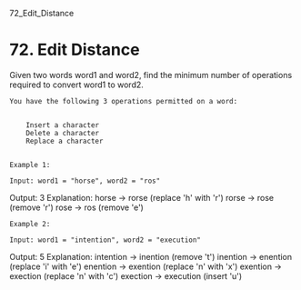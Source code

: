 72_Edit_Distance
# 72. Edit Distance

Given two words word1 and word2, find the minimum number of operations
        required to convert word1 to word2.

    You have the following 3 operations permitted on a word:

    
        Insert a character
        Delete a character
        Replace a character
    

    Example 1:

    Input: word1 = "horse", word2 = "ros"
Output: 3
Explanation:
horse -> rorse (replace 'h' with 'r')
rorse -> rose (remove 'r')
rose -> ros (remove 'e')

    Example 2:

    Input: word1 = "intention", word2 = "execution"
Output: 5
Explanation:
intention -> inention (remove 't')
inention -> enention (replace 'i' with 'e')
enention -> exention (replace 'n' with 'x')
exention -> exection (replace 'n' with 'c')
exection -> execution (insert 'u')